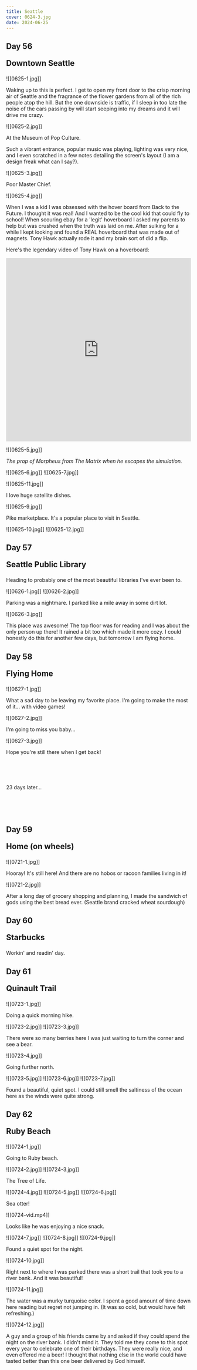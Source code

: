 ```yaml
---
title: Seattle
cover: 0624-3.jpg
date: 2024-06-25
---
```

## Day 56 <p class="inline text-gray-700 ">Downtown Seattle</p>

![[0625-1.jpg]]

Waking up to this is perfect. I get to open my front door to the crisp morning air of Seattle and the fragrance of the flower gardens from all of the rich people atop the hill. But the one downside is traffic, if I sleep in too late the noise of the cars passing by will start seeping into my dreams and it will drive me crazy. 

![[0625-2.jpg]]

At the Museum of Pop Culture.

Such a vibrant entrance, popular music was playing, lighting was very nice, and I even scratched in a few notes detailing the screen's layout (I am a design freak what can I say?).

![[0625-3.jpg]]

Poor Master Chief.

![[0625-4.jpg]]

When I was a kid I was obsessed with the hover board from Back to the Future. I thought it was real! And I wanted to be the cool kid that could fly to school! When scouring ebay for a 'legit' hoverboard I asked my parents to help but was crushed when the truth was laid on me. After sulking for a while I kept looking and found a REAL hoverboard that was made out of magnets. Tony Hawk actually rode it and my brain sort of did a flip.

Here's the legendary video of Tony Hawk on a hoverboard:
<iframe clsss="my-12" width="100%" height="500px" src="https://www.youtube.com/embed/HSheVhmcYLA" title="Tony Hawk Rides World&#39;s First Real Hoverboard  - Hendo Hover" frameborder="0" allow="accelerometer; autoplay; clipboard-write; encrypted-media; gyroscope; picture-in-picture; web-share" referrerpolicy="strict-origin-when-cross-origin" allowfullscreen></iframe>

![[0625-5.jpg]]

<i class="text-center m-auto">The prop of Morpheus from The Matrix when he escapes the simulation.</i>

![[0625-6.jpg]]
![[0625-7.jpg]]
<!-- ![[0625-8.jpg]] -->
![[0625-11.jpg]]

I love huge satellite dishes. 

![[0625-9.jpg]]

Pike marketplace. It's a popular place to visit in Seattle.

![[0625-10.jpg]]
![[0625-12.jpg]]

## Day 57 <p class="inline text-gray-700 ">Seattle Public Library</p>

Heading to probably one of the most beautiful libraries I've ever been to.

![[0626-1.jpg]]
![[0626-2.jpg]]

Parking was a nightmare. I parked like a mile away in some dirt lot.

![[0626-3.jpg]]

This place was awesome! The top floor was for reading and I was about the only person up there! It rained a bit too which made it more cozy. I could honestly do this for another few days, but tomorrow I am flying home. 

## Day 58 <p class="inline text-gray-700">Flying Home</p>

![[0627-1.jpg]]

What a sad day to be leaving my favorite place. I'm going to make the most of it... with video games!

![[0627-2.jpg]]

I'm going to miss you baby...

![[0627-3.jpg]]

Hope you're still there when I get back!

<br>
<br>
<br>
<p class="text-center m-auto w-full italic text-xl">23 days later...</p>
<br>
<br>
<br>

## Day 59 <p class="inline text-gray-700 ">Home (on wheels)</p>

![[0721-1.jpg]]

Hooray! It's still here! And there are no hobos or racoon families living in it!

![[0721-2.jpg]]

After a long day of grocery shopping and planning, I made the sandwich of gods using the best bread ever. (Seattle brand cracked wheat sourdough)

## Day 60 <p class="inline text-gray-700 ">Starbucks</p>

Workin' and readin' day.

## Day 61 <p class="inline text-gray-700 ">Quinault Trail</p>

![[0723-1.jpg]]

Doing a quick morning hike.

![[0723-2.jpg]]
![[0723-3.jpg]]

There were so many berries here I was just waiting to turn the corner and see a bear.

![[0723-4.jpg]]

Going further north.

![[0723-5.jpg]]
![[0723-6.jpg]]
![[0723-7.jpg]]

Found a beautiful, quiet spot. I could still smell the saltiness of the ocean here as the winds were quite strong. 

## Day 62 <p class="inline text-gray-700 ">Ruby Beach</p>

![[0724-1.jpg]]

Going to Ruby beach. 

![[0724-2.jpg]]
![[0724-3.jpg]]

<p class="text-center m-auto w-full italic">The Tree of Life.</p> 

![[0724-4.jpg]]
![[0724-5.jpg]]
![[0724-6.jpg]]

Sea otter!


![[0724-vid.mp4]]

Looks like he was enjoying a nice snack.

![[0724-7.jpg]]
![[0724-8.jpg]]
![[0724-9.jpg]]

Found a quiet spot for the night.

![[0724-10.jpg]]

Right next to where I was parked there was a short trail that took you to a river bank. And it was beautiful! 

![[0724-11.jpg]]

The water was a murky turquoise color. I spent a good amount of time down here reading but regret not jumping in. (It was so cold, but would have felt refreshing.)

![[0724-12.jpg]]

A guy and a group of his friends came by and asked if they could spend the night on the river bank. I didn't mind it. They told me they come to this spot every year to celebrate one of their birthdays. They were really nice, and even offered me a beer! I thought that nothing else in the world could have tasted better than this one beer delivered by God himself.

